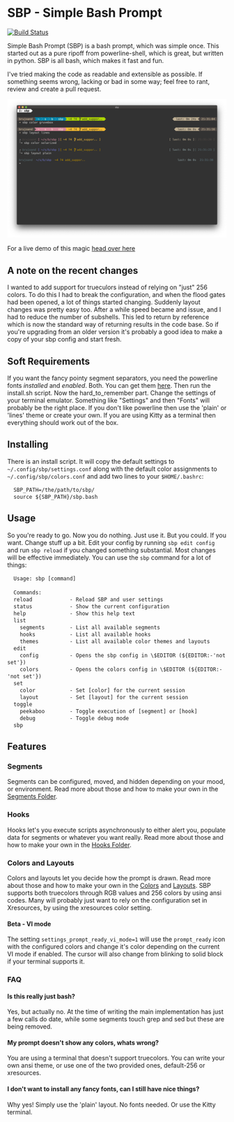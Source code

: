 # SBP - Simple Bash Prompt
[![Build Status](https://travis-ci.org/brujoand/sbp.svg?branch=master)](https://travis-ci.org/brujoand/sbp)

Simple Bash Prompt (SBP) is a bash prompt, which was simple once.
This started out as a pure ripoff from powerline-shell, which is great, but written in python.
SBP is all bash, which makes it fast and fun.

I've tried making the code as readable and extensible as possible.
If something seems wrong, lacking or bad in some way; feel free to rant, review and create a pull request.

![Screenshot](/resources/sbp_screenshot.png)

For a live demo of this magic [head over
here](https://asciinema.org/a/0efgJrqQJY2vH1XguXjX3xV1c)

## A note on the recent changes
I wanted to add support for trueculors instead of relying on "just" 256 colors.
To do this I had to break the configuration, and when the flood gates had been
opened, a lot of things started changing. Suddenly layout changes was pretty
easy too. After a while speed became and issue, and I had to reduce the number
of subshells. This led to return by reference which is now the standard way of
returning results in the code base. So if you're upgrading from an older version
it's probably a good idea to make a copy of your sbp config and start fresh.

## Soft Requirements
If you want the fancy pointy segment separators, you need the powerline fonts _installed_ and _enabled_. Both.
You can get them [here](https://github.com/powerline/fonts).
Then run the install.sh script. Now the hard_to_remember part. Change the settings of your terminal emulator.
Something like "Settings" and then "Fonts" will probably be the right place.
If you don't like powerline then use the 'plain' or 'lines' theme or create your
own. If you are using Kitty as a terminal then everything should work out of the
box.

## Installing
There is an install script. It will copy the default
settings to `~/.config/sbp/settings.conf` along with the default color assignments
to `~/.config/sbp/colors.conf` and add two lines to your `$HOME/.bashrc`:
```
  SBP_PATH=/the/path/to/sbp/
  source ${SBP_PATH}/sbp.bash
```

## Usage
So you're ready to go. Now you do nothing. Just use it. But you could. If you want. Change stuff up a bit.
Edit your config by running `sbp edit config` and run `sbp reload` if you changed
something substantial. Most changes will be effective immediately.
You can use the `sbp` command for a lot of things:
```
  Usage: sbp [command]

  Commands:
  reload            - Reload SBP and user settings
  status            - Show the current configuration
  help              - Show this help text
  list
    segments        - List all available segments
    hooks           - List all available hooks
    themes          - List all available color themes and layouts
  edit
    config          - Opens the sbp config in \$EDITOR (${EDITOR:-'not set'})
    colors          - Opens the colors config in \$EDITOR (${EDITOR:-'not set'})
  set
    color           - Set [color] for the current session
    layout          - Set [layout] for the current session
  toggle
    peekaboo        - Toggle execution of [segment] or [hook]
    debug           - Toggle debug mode
  sbp
```

## Features
### Segments
Segments can be configured, moved, and hidden depending on your mood, or
environment. Read more about those and how to make your own in the [Segments
Folder](/segments).

### Hooks
Hooks let's you execute scripts asynchronously to either alert you, populate
data for segments or whatever you want really. Read more about those and how to
make your own in the [Hooks Folder](/hooks).

### Colors and Layouts
Colors and layouts let you decide how the prompt is drawn. Read more about those
and how to make your own in the [Colors](/config/colors) and
[Layouts](/src/layouts). SBP supports both truecolors through RGB values and 256 colors
by using ansi codes. Many will probably just want to rely on the configuration
set in Xresources, by using the xresources color setting.

#### Beta - VI mode
The setting `settings_prompt_ready_vi_mode=1` will use the `prompt_ready` icon
with the configured colors and change it's color depending on the current VI
mode if enabled. The cursor will also change from blinking to solid block if
your terminal supports it.

### FAQ

#### Is this really just bash?
Yes, but actually no. At the time of writing the main implementation has
just a few calls do date, while some segments touch grep and sed but these
are being removed.

#### My prompt doesn't show any colors, whats wrong?
You are using a terminal that doesn't support truecolors. You can write your own
ansi theme, or use one of the two provided ones, default-256 or xresources.

#### I don't want to install any fancy fonts, can I still have nice things?
Why yes! Simply use the 'plain' layout. No fonts needed. Or use the Kitty
terminal.
